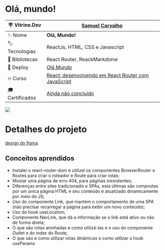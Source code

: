 # Olá, mundo!

| :placard: Vitrine.Dev       |[Samuel Carvalho](https://cursos.alura.com.br/vitrinedev/samurai-samuka)|
| ------------------------    | --- |
| :sparkles: Nome             | **Olá, Mundo!**
| :label: Tecnologias         | ReactJs, HTML, CSS e Javascript
| :link: Bibliotecas          | React Router, ReackMarkdonw
| :rocket: Deploy             | [Olá Mundo](https://ola-mundo-router.vercel.app/)
| :fire: Curso                | [React: desenvolvendo em React Router com JavaScript](https://cursos.alura.com.br/course/React-desenvolvendo-react-router-javaScript)
| :mortar_board: Certificados | [Ainda não concluído]()

![](https://raw.githubusercontent.com/SamuraiSamuka/ReactJS-Router--OlaMundo/main/src/assets/OlaMundo.png#vitrinedev)


# Detalhes do projeto
[design do figma](https://www.figma.com/file/nDTrIQxTu6aldQG0o0iAbj/Ol%C3%A1%2C-Mundo!---Projeto-React%3A-router?node-id=38%3A716&t=y1FfACdjFh3qjCfI-0)

## Conceitos aprendidos

* Instalei o react-router-dom e utilizei os componentes BrowserRouter e Routes para criar o roteador e Route para criar rotas;
* Mostar uma página de erro 404, para páginas inexistentes;
* Diferenças entre sites tradicionadis e SPAs, esta últimas são compostas por um única página HTML e seu conteúdo é atualizado dinamicamente por meio do JS;
* Uso do componente Link, que mantém o comportamento de uma SPA (não precisar recarregar a página para exibir um novo conteúdo);
* Uso do hook useLocation;
* Componente NavLink, que dá a informação se o link está ativo ou não de forma direta;
* O que são rotas aninhadas e como utilizá-las e o uso do componente Outlet e do index do Route;
* O que são e como utilizar rotas dinâmicas e como utilizar o hook useParams